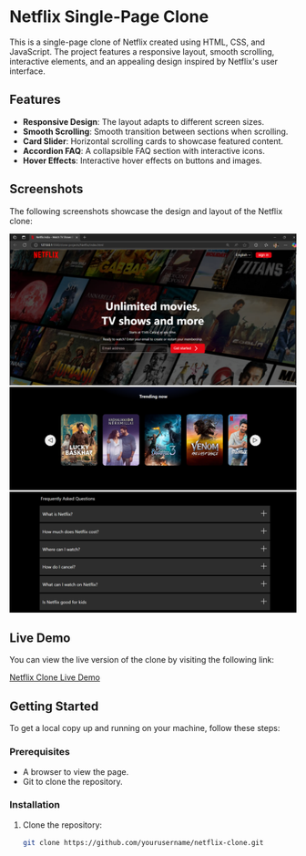 # Netflix Single-Page Clone

This is a single-page clone of Netflix created using HTML, CSS, and JavaScript. The project features a responsive layout, smooth scrolling, interactive elements, and an appealing design inspired by Netflix's user interface.

## Features

- **Responsive Design**: The layout adapts to different screen sizes.
- **Smooth Scrolling**: Smooth transition between sections when scrolling.
- **Card Slider**: Horizontal scrolling cards to showcase featured content.
- **Accordion FAQ**: A collapsible FAQ section with interactive icons.
- **Hover Effects**: Interactive hover effects on buttons and images.

## Screenshots

The following screenshots showcase the design and layout of the Netflix clone:

![Home Page](Netflix/images/s1.png)
![Home Page](Netflix/images/s2.png)
![Home Page](Netflix/images/s4.png)

## Live Demo

You can view the live version of the clone by visiting the following link:

[Netflix Clone Live Demo](https://netflix-single-responsive-dev.netlify.app)

## Getting Started

To get a local copy up and running on your machine, follow these steps:

### Prerequisites

- A browser to view the page.
- Git to clone the repository.

### Installation

1. Clone the repository:
   ```bash
   git clone https://github.com/yourusername/netflix-clone.git
